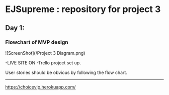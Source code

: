 # EJSupreme : repository for project 3

Day 1:
---
### Flowchart of MVP design
![ScreenShot](/Project 3 Diagram.png)

-LIVE SITE ON
-Trello project set up.

User stories should be obvious by following the flow chart.
___
https://choicevip.herokuapp.com/
